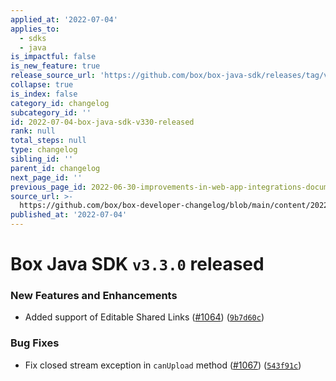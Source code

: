 ```yaml
---
applied_at: '2022-07-04'
applies_to:
  - sdks
  - java
is_impactful: false
is_new_feature: true
release_source_url: 'https://github.com/box/box-java-sdk/releases/tag/v3.3.0'
collapse: true
is_index: false
category_id: changelog
subcategory_id: ''
id: 2022-07-04-box-java-sdk-v330-released
rank: null
total_steps: null
type: changelog
sibling_id: ''
parent_id: changelog
next_page_id: ''
previous_page_id: 2022-06-30-improvements-in-web-app-integrations-documentation
source_url: >-
  https://github.com/box/box-developer-changelog/blob/main/content/2022/07-04-box-java-sdk-v330-released.md
published_at: '2022-07-04'
---
```

# Box Java SDK `v3.3.0` released

### New Features and Enhancements

* Added support of Editable Shared Links ([#1064][1]) ([`9b7d60c`][2])

### Bug Fixes

* Fix closed stream exception in `canUpload` method ([#1067][3]) ([`543f91c`][4])

[1]: https://github.com/box/box-java-sdk/issues/1064

[2]: https://github.com/box/box-java-sdk/commit/9b7d60c41fbd481465bf3f2a5877746f10849712

[3]: https://github.com/box/box-java-sdk/issues/1067

[4]: https://github.com/box/box-java-sdk/commit/543f91c46dfcc9de7e61ce11cd93d472916533ac